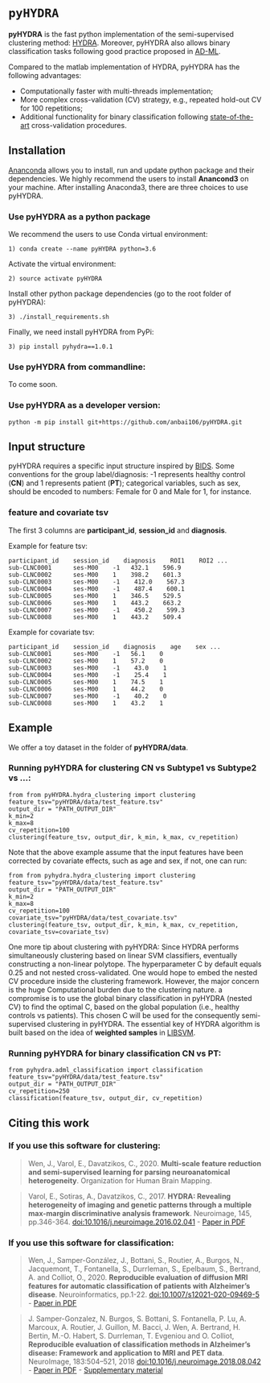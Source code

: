 # `pyHYDRA`
**pyHYDRA** is the fast python implementation of the semi-supervised clustering method: [HYDRA](https://github.com/evarol/HYDRA). Moreover, pyHYDRA also allows binary classification tasks following good practice proposed in [AD-ML](https://github.com/aramis-lab/AD-ML).

Compared to the matlab implementation of HYDRA, pyHYDRA has the following advantages:
- Computationally faster with multi-threads implementation;
- More complex cross-validation (CV) strategy, e.g., repeated hold-out CV for 100 repetitions;
- Additional functionality for binary classification following [state-of-the-art](https://www.sciencedirect.com/science/article/abs/pii/S105381191630595X) cross-validation procedures.

## Installation
[Ananconda](https://www.anaconda.com/products/individual) allows you to install, run and update python package and their dependencies. We highly recommend the users to install **Anancond3** on your machine.
After installing Anaconda3, there are three choices to use pyHYDRA.
### Use pyHYDRA as a python package
We recommend the users to use Conda virtual environment:
```
1) conda create --name pyHYDRA python=3.6
```
Activate the virtual environment:
```
2) source activate pyHYDRA
```
Install other python package dependencies (go to the root folder of pyHYDRA):
```
3) ./install_requirements.sh
```
Finally, we need install pyHYDRA from PyPi:
```
3) pip install pyhydra==1.0.1
```

### Use pyHYDRA from commandline:
To come soon.

### Use pyHYDRA as a developer version:
```
python -m pip install git+https://github.com/anbai106/pyHYDRA.git
```

## Input structure
pyHYDRA requires a specific input structure inspired by [BIDS](https://bids.neuroimaging.io/).
Some conventions for the group label/diagnosis: -1 represents healthy control (**CN**) and 1 represents patient (**PT**); categorical variables, such as sex, should be encoded to numbers: Female for 0 and Male for 1, for instance.

### feature and covariate tsv
The first 3 columns are **participant_id**, **session_id** and **diagnosis**.

Example for feature tsv:
```
participant_id    session_id    diagnosis    ROI1    ROI2 ...
sub-CLNC0001      ses-M00    -1   432.1    596.9
sub-CLNC0002      ses-M00    1    398.2    601.3
sub-CLNC0003      ses-M00    -1    412.0    567.3
sub-CLNC0004      ses-M00    -1    487.4    600.1
sub-CLNC0005      ses-M00    1    346.5    529.5
sub-CLNC0006      ses-M00    1    443.2    663.2
sub-CLNC0007      ses-M00    -1    450.2    599.3
sub-CLNC0008      ses-M00    1    443.2    509.4
```
Example for covariate tsv:
```
participant_id    session_id    diagnosis    age    sex ...
sub-CLNC0001      ses-M00    -1   56.1    0
sub-CLNC0002      ses-M00    1    57.2    0
sub-CLNC0003      ses-M00    -1    43.0    1
sub-CLNC0004      ses-M00    -1    25.4    1
sub-CLNC0005      ses-M00    1    74.5    1
sub-CLNC0006      ses-M00    1    44.2    0
sub-CLNC0007      ses-M00    -1    40.2    0
sub-CLNC0008      ses-M00    1    43.2    1
```

## Example
We offer a toy dataset in the folder of **pyHYDRA/data**.

### Running pyHYDRA for clustering CN vs Subtype1 vs Subtype2 vs ...:
```
from from pyHYDRA.hydra_clustering import clustering
feature_tsv="pyHYDRA/data/test_feature.tsv"
output_dir = "PATH_OUTPUT_DIR"
k_min=2
k_max=8
cv_repetition=100
clustering(feature_tsv, output_dir, k_min, k_max, cv_repetition)
```
Note that the above example assume that the input features have been corrected by covariate effects, such as age and sex, if not, one can run:
```
from from pyhydra.hydra_clustering import clustering
feature_tsv="pyHYDRA/data/test_feature.tsv"
output_dir = "PATH_OUTPUT_DIR"
k_min=2
k_max=8
cv_repetition=100
covariate_tsv="pyHYDRA/data/test_covariate.tsv"
clustering(feature_tsv, output_dir, k_min, k_max, cv_repetition, covariate_tsv=covariate_tsv)
```
One more tip about clustering with pyHYDRA: Since HYDRA performs simultaneously clustering based on linear SVM classifiers, eventually constructing a non-linear polytope. The hyperparameter C by default equals 0.25 and not nested cross-validated. One would hope to embed the nested CV procedure inside the clustering framework. However, the major concern is the huge Computational burden due to the clustering nature. a compromise is to use the global binary classification in pyHYDRA (nested CV) to find the optimal C, based on the global population (i.e., healthy controls vs patients). This chosen C will be used for the consequently semi-supervised clustering in pyHYDRA. The essential key of HYDRA algorithm is built based on the idea of **weighted samples** in [LIBSVM](https://www.csie.ntu.edu.tw/~cjlin/libsvmtools/#weights_for_data_instances).

### Running pyHYDRA for binary classification CN vs PT:
```
from pyhydra.adml_classification import classification
feature_tsv="pyHYDRA/data/test_feature.tsv"
output_dir = "PATH_OUTPUT_DIR"
cv_repetition=250
classification(feature_tsv, output_dir, cv_repetition)
```

## Citing this work
### If you use this software for clustering:
> Wen, J., Varol, E., Davatzikos, C., 2020. **Multi-scale feature reduction and semi-supervised learning for parsing neuroanatomical heterogeneity**. Organization for Human Brain Mapping.

> Varol, E., Sotiras, A., Davatzikos, C., 2017. **HYDRA: Revealing heterogeneity of imaging and genetic patterns through a multiple max-margin discriminative analysis framework**. Neuroimage, 145, pp.346-364. [doi:10.1016/j.neuroimage.2016.02.041](https://www.sciencedirect.com/science/article/abs/pii/S1053811916001506?via%3Dihub) - [Paper in PDF](https://www.ncbi.nlm.nih.gov/pmc/articles/PMC5408358/pdf/nihms762663.pdf)

### If you use this software for classification:
> Wen, J., Samper-González, J., Bottani, S., Routier, A., Burgos, N., Jacquemont, T., Fontanella, S., Durrleman, S., Epelbaum, S., Bertrand, A. and Colliot, O., 2020. **Reproducible evaluation of diffusion MRI features for automatic classification of patients with Alzheimer’s disease**. Neuroinformatics, pp.1-22. [doi:10.1007/s12021-020-09469-5](https://link.springer.com/article/10.1007/s12021-020-09469-5) - [Paper in PDF](https://arxiv.org/abs/1812.11183)

> J. Samper-Gonzalez, N. Burgos, S. Bottani, S. Fontanella, P. Lu, A. Marcoux, A. Routier, J. Guillon, M. Bacci, J. Wen, A. Bertrand, H. Bertin, M.-O. Habert, S. Durrleman, T. Evgeniou and O. Colliot, **Reproducible evaluation of classification methods in Alzheimer’s disease: Framework and application to MRI and PET data**. NeuroImage, 183:504–521, 2018 [doi:10.1016/j.neuroimage.2018.08.042](https://doi.org/10.1016/j.neuroimage.2018.08.042) - [Paper in PDF](https://hal.inria.fr/hal-01858384/document) - [Supplementary material](https://hal.inria.fr/hal-01858384/file/supplementary_data.xlsx)
